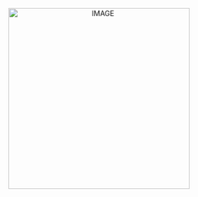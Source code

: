 <p align="center">
<img src="https://tenor.com/view/rimuru-tempest-tensei-shitara-slime-datta-ken-that-time-igot-reincarnated-as-aslime-slime-gif-14581567" alt="IMAGE" width="360" height="360"/>
</p>
